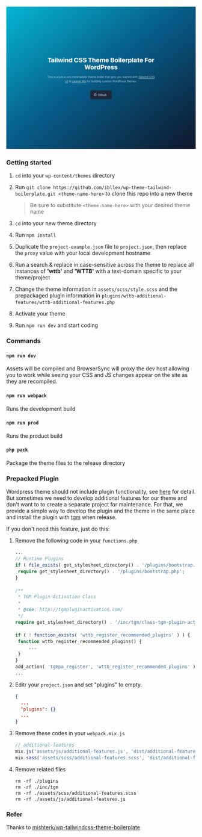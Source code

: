 <p align="center">
    <img src="./screenshot.png" />
</p>

### Getting started

1. `cd` into your `wp-content/themes` directory

2. Run `git clone https://github.com/ibllex/wp-theme-tailwind-boilerplate.git <theme-name-here>` to clone this repo into
   a new theme

   > Be sure to substitute `<theme-name-here>` with your desired theme name

3. `cd` into your new theme directory

4. Run `npm install`

5. Duplicate the `project-example.json` file to `project.json`, then replace the `proxy` value with your local
   development hostname

6. Run a search & replace in case-sensitive across the theme to replace all instances of **'wttb'** and **'WTTB'** with a text-domain specific to your theme/project
  
7. Change the theme information in `assets/scss/style.scss` and the prepackaged plugin information in `plugins/wttb-additional-features/wttb-additional-features.php`

8. Activate your theme

9. Run `npm run dev` and start coding

### Commands

#### `npm run dev`

Assets will be compiled and BrowserSync will proxy the dev host allowing you to work while seeing your CSS and JS
changes appear on the site as they are recompiled.

#### `npm run webpack`

Runs the development build

#### `npm run prod`

Runs the product build

#### `php pack`

Package the theme files to the release directory

### Prepacked Plugin

Wordpress theme should not include plugin functionality, see [here](https://make.wordpress.org/themes/handbook/review/required/#6-plugins) for detail. But sometimes we need to develop additional features for our theme and don't want to to create a separate project for maintenance. For that, we provide a simple way to develop the plugin and the theme in the same place and install the plugin with [tgm](http://tgmpluginactivation.com/) when release. 

If you don't need this feature, just do this:

1. Remove the following code in your `functions.php`

   ```php
   ...
   // Runtime Plugins
   if ( file_exists( get_stylesheet_directory() . '/plugins/bootstrap.php' ) ) {
   	require get_stylesheet_directory() . '/plugins/bootstrap.php';
   }
   
   /**
    * TGM Plugin Activation Class
    *
    * @see: http://tgmpluginactivation.com/
    */
   require get_stylesheet_directory() . '/inc/tgm/class-tgm-plugin-activation.php';
   
   if ( ! function_exists( 'wttb_register_recommended_plugins' ) ) {
   	function wttb_register_recommended_plugins() {
   		...
   	}
   }
   add_action( 'tgmpa_register', 'wttb_register_recommended_plugins' );
   ...
   ```

2. Editr your `project.json` and set "plugins" to empty.

   ```json
   {
     ...
     "plugins": {}
     ...
   }
   ```

3. Remove these codes in your `webpack.mix.js`

   ```js
   // additional-features
   mix.js('assets/js/additional-features.js', 'dist/additional-features/js');
   mix.sass('assets/scss/additional-features.scss', 'dist/additional-features/css');
   ```

4. Remove related files

   ```shell
   rm -rf ./plugins
   rm -rf ./inc/tgm
   rm -rf ./assets/scss/additional-features.scss
   rm -rf ./assets/js/additional-features.js
   ```

### Refer

Thanks to [mishterk/wp-tailwindcss-theme-boilerplate](https://github.com/mishterk/wp-tailwindcss-theme-boilerplate)



